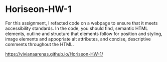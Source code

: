 # Horiseon-HW-1

For this assignment, I refacted code on a webpage to ensure that it meets accessibility standards. In the code, you should find, semantic HTML elements, outline and structure that elements follow for position and styling, image elements and appopriate alt attributes, and concise, descriptive comments throughout the HTML. 

https://vivianaarenas.github.io/Horiseon-HW-1/


